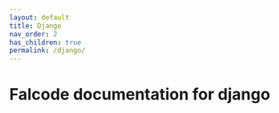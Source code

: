 ```yaml
---
layout: default
title: Django
nav_order: 2
has_children: true
permalink: /django/
---
```



# Falcode documentation for django
